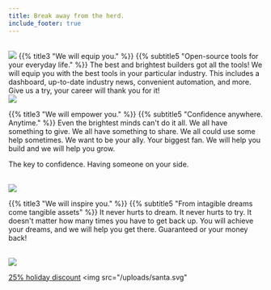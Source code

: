 ```yaml
---
title: Break away from the herd.
include_footer: true
---
```

<br>
<img src="/uploads/herd2.svg" 
<br>
{{% title3 "We will equip you." %}}
{{% subtitle5 "Open-source tools for your everyday life." %}}
The best and brightest builders got all the tools!  We will equip you with the best tools in your particular industry.  This includes a dashboard, up-to-date industry news, convenient automation, and more.  Give us a try, your career will thank you for it!

<br>
<img src="/uploads/tool3.svg" 
<br>

{{% title3 "We will empower you." %}}
{{% subtitle5 "Confidence anywhere.  Anytime." %}}
Even the brightest minds can't do it all.  We all have something to give.  We all have something to share.  We all could use some help sometimes.  We want to be your ally.  Your biggest fan.  We will help you build and we will help you grow.

The key to confidence.  Having someone on your side.

<br>
<img src="/uploads/help.svg" 
<br>

{{% title3 "We will inspire you." %}}
{{% subtitle5 "From intagible dreams come tangible assets" %}}
It never hurts to dream.  It never hurts to try.  It doesn't matter how many times you have to get back up.  You will achieve your dreams, and we will help you get there.  Guaranteed or your money back!

<br>
<img src="/uploads/inspire.svg" 
<br>

 <br>

 <a href="https://blog.workmates.live/workmates-holiday-season-discount">25% holiday discount</a> 
<img src="/uploads/santa.svg" 
<br>
 <br>

